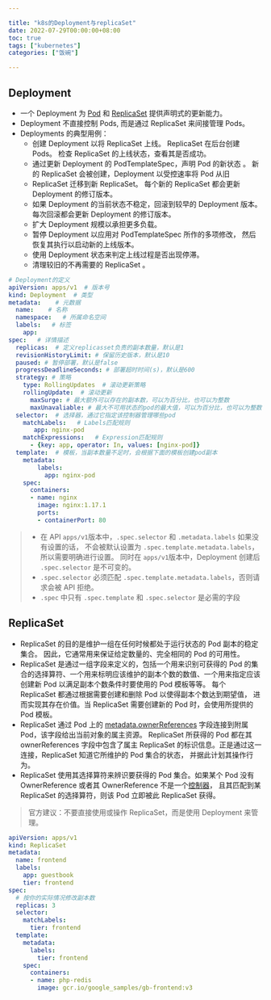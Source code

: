 ```yaml
---

title: "k8s的Deployment与replicaSet"
date: 2022-07-29T00:00:00+08:00
toc: true
tags: ["kubernetes"]
categories: ["饭碗"]

---
```


## Deployment

- 一个 Deployment 为 [Pod](https://kubernetes.io/docs/concepts/workloads/pods/pod-overview/) 和 [ReplicaSet](https://kubernetes.io/zh-cn/docs/concepts/workloads/controllers/replicaset/) 提供声明式的更新能力。
- Deployment 不直接控制 Pods, 而是通过 ReplicaSet 来间接管理 Pods。
- Deployments 的典型用例： 
   - 创建 Deployment 以将 ReplicaSet 上线。 ReplicaSet 在后台创建 Pods。 检查 ReplicaSet 的上线状态，查看其是否成功。
   - 通过更新 Deployment 的 PodTemplateSpec，声明 Pod 的新状态 。 新的 ReplicaSet 会被创建，Deployment 以受控速率将 Pod 从旧
   - ReplicaSet 迁移到新 ReplicaSet。 每个新的 ReplicaSet 都会更新 Deployment 的修订版本。
   - 如果 Deployment 的当前状态不稳定，回滚到较早的 Deployment 版本。 每次回滚都会更新 Deployment 的修订版本。
   - 扩大 Deployment 规模以承担更多负载。
   - 暂停 Deployment 以应用对 PodTemplateSpec 所作的多项修改， 然后恢复其执行以启动新的上线版本。
   - 使用 Deployment 状态来判定上线过程是否出现停滞。
   - 清理较旧的不再需要的 ReplicaSet 。

```yaml
# Deployment的定义
apiVersion: apps/v1  # 版本号
kind: Deployment  # 类型
metadata:    # 元数据
  name:    # 名称
  namespace:   # 所属命名空间
  labels:   # 标签
    app: 
spec:   # 详情描述
  replicas:  # 定义replicasset负责的副本数量，默认是1
  revisionHistoryLimit: # 保留历史版本，默认是10
  paused: # 暂停部署，默认是false
  progressDeadlineSeconds: # 部署超时时间(s)，默认是600
  strategy: # 策略
    type: RollingUpdates  # 滚动更新策略
    rollingUpdate:  # 滚动更新
      maxSurge: # 最大额外可以存在的副本数，可以为百分比，也可以为整数
      maxUnavaliable: # 最大不可用状态的pod的最大值，可以为百分比，也可以为整数
  selector:  # 选择器，通过它指定该控制器管理哪些pod
    matchLabels:   # Labels匹配规则
       app: nginx-pod
    matchExpressions:   # Expression匹配规则
      - {key: app, operator: In, values: [nginx-pod]}
  template:  # 模板，当副本数量不足时，会根据下面的模板创建pod副本
    metadata:
        labels:
          app: nginx-pod
    spec:
      containers:
      - name: nginx
        image: nginx:1.17.1
        ports:
        - containerPort: 80
```

> -  在 API `apps/v1`版本中，`.spec.selector` 和 `.metadata.labels` 如果没有设置的话， 不会被默认设置为 `.spec.template.metadata.labels`，所以需要明确进行设置。 同时在 `apps/v1`版本中，Deployment 创建后 `.spec.selector` 是不可变的。 
> -  `.spec.selector` 必须匹配 `.spec.template.metadata.labels`，否则请求会被 API 拒绝。 
> -  `.spec` 中只有 `.spec.template` 和 `.spec.selector` 是必需的字段 


## ReplicaSet

- ReplicaSet 的目的是维护一组在任何时候都处于运行状态的 Pod 副本的稳定集合。 因此，它通常用来保证给定数量的、完全相同的 Pod 的可用性。
- ReplicaSet 是通过一组字段来定义的，包括一个用来识别可获得的 Pod 的集合的选择算符、一个用来标明应该维护的副本个数的数值、一个用来指定应该创建新 Pod 以满足副本个数条件时要使用的 Pod 模板等等。 每个 ReplicaSet 都通过根据需要创建和删除 Pod 以使得副本个数达到期望值， 进而实现其存在价值。当 ReplicaSet 需要创建新的 Pod 时，会使用所提供的 Pod 模板。
- ReplicaSet 通过 Pod 上的 [metadata.ownerReferences](https://kubernetes.io/zh-cn/docs/concepts/architecture/garbage-collection/#owners-and-dependents) 字段连接到附属 Pod，该字段给出当前对象的属主资源。 ReplicaSet 所获得的 Pod 都在其 ownerReferences 字段中包含了属主 ReplicaSet 的标识信息。正是通过这一连接，ReplicaSet 知道它所维护的 Pod 集合的状态， 并据此计划其操作行为。
- ReplicaSet 使用其选择算符来辨识要获得的 Pod 集合。如果某个 Pod 没有 OwnerReference 或者其 OwnerReference 不是一个[控制器](https://kubernetes.io/zh-cn/docs/concepts/architecture/controller/)， 且其匹配到某 ReplicaSet 的选择算符，则该 Pod 立即被此 ReplicaSet 获得。

> 官方建议：不要直接使用或操作 ReplicaSet，而是使用 Deployment 来管理。


```yaml
apiVersion: apps/v1
kind: ReplicaSet
metadata:
  name: frontend
  labels:
    app: guestbook
    tier: frontend
spec:
  # 按你的实际情况修改副本数
  replicas: 3
  selector:
    matchLabels:
      tier: frontend
  template:
    metadata:
      labels:
        tier: frontend
    spec:
      containers:
      - name: php-redis
        image: gcr.io/google_samples/gb-frontend:v3
```
